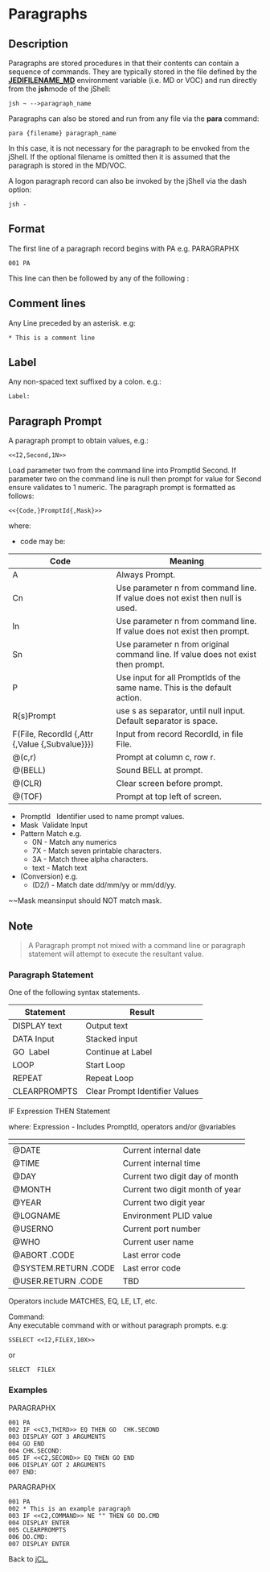 # Paragraphs

<PageHeader />

## Description

Paragraphs are stored procedures in that their contents can contain a sequence of commands. They are typically stored in the file defined by the [**JEDIFILENAME\_MD**](./../../../environment-variables/jedifilename_md) environment variable (i.e. MD or VOC) and run directly from the **jsh**mode of the jShell:

```
jsh ~ -->paragraph_name
```

Paragraphs can also be stored and run from any file via the **para** command:

```
para {filename} paragraph_name
```

In this case, it is not necessary for the paragraph to be envoked from the jShell. If the optional filename is omitted then it is assumed that the paragraph is stored in the MD/VOC.

A logon paragraph record can also be invoked by the jShell via the dash option:

```
jsh -
```

## Format

The first line of a paragraph record begins with PA e.g.
PARAGRAPHX

```
001 PA
```

This line can then be followed by any of the following :

## Comment lines

Any Line preceded by an asterisk. e.g:

```
* This is a comment line
```

## Label

Any non-spaced text suffixed by a colon. e.g.:

```
Label:
```

## Paragraph Prompt

A paragraph prompt to obtain values, e.g.:

```
<<I2,Second,1N>>
```

Load parameter two from the command line into PromptId Second. If parameter two on the command line is null then prompt for value for Second ensure validates to 1 numeric. The paragraph prompt is formatted as follows:

```
<<{Code,}PromptId{,Mask}>>
```

where:

- code may be:

| Code | Meaning |
| --- | --- |
| A | Always Prompt. |
| Cn | Use parameter n from command line. If value does not exist then null is used. |
| In | Use parameter n from command line. If value does not exist then prompt. |
| Sn | Use parameter n from original command line. If value does not exist then prompt. |
| P | Use input for all PromptIds of the same name. This is the default action. |
| R{s}Prompt | use s as separator, until null input. Default separator is space. |
| F(File, RecordId {,Attr {,Value {,Subvalue}}}) | Input from record RecordId, in file File. |
| @(c,r) | Prompt at column c, row r. |
| @(BELL) | Sound BELL at prompt. |
| @(CLR) | Clear screen before prompt. |
| @(TOF) | Prompt at top left of screen. |

- PromptId   Identifier used to name prompt values.
- Mask  Validate Input
- Pattern Match e.g. 
  - 0N - Match any numerics
  - 7X - Match seven printable characters.
  - 3A - Match three alpha characters.
  - text - Match text
- (Conversion) e.g. 
  - (D2/) - Match date dd/mm/yy or mm/dd/yy.

~~Mask meansinput should NOT match mask.

## Note

> A Paragraph prompt not mixed with a command line or paragraph statement will attempt to execute the resultant value.

### Paragraph Statement  

One of the following syntax statements.

| Statement | Result |
| --- | --- |
| DISPLAY text | Output text |
| DATA Input | Stacked input |
| GO  Label | Continue at Label |
| LOOP | Start Loop |
| REPEAT | Repeat Loop |
| CLEARPROMPTS | Clear Prompt Identifier Values |

IF Expression THEN Statement

where:
Expression - Includes PromptId, operators and/or @variables

| <!----> | <!----> |
| --- | --- |
| @DATE | Current internal date |  |
| @TIME | Current internal time |  |
| @DAY | Current two digit day of month |  |
| @MONTH | Current two digit month of year |  |
| @YEAR | Current two digit year |  |
| @LOGNAME | Environment PLID value | SYSTEM(49) |
| @USERNO | Current port number | SYSTEM(18) |
| @WHO | Current user name | SYSTEM(19) |
| @ABORT .CODE | Last error code | SYSTEM(17) |
| @SYSTEM.RETURN .CODE | Last error code | SYSTEM(17) |
| @USER.RETURN .CODE | TBD |  |

Operators include MATCHES, EQ, LE, LT, etc.

Command:  
Any executable command with or without paragraph prompts. e.g:

```
SSELECT <<I2,FILEX,10X>>
```

or

```
SELECT  FILEX
```

### Examples

PARAGRAPHX

```
001 PA
002 IF <<C3,THIRD>> EQ THEN GO  CHK.SECOND
003 DISPLAY GOT 3 ARGUMENTS
004 GO END
004 CHK.SECOND:
005 IF <<C2,SECOND>> EQ THEN GO END
006 DISPLAY GOT 2 ARGUMENTS
007 END:
```

PARAGRAPHX

```
001 PA
002 * This is an example paragraph
003 IF <<C2,COMMAND>> NE "" THEN GO DO.CMD
004 DISPLAY ENTER
005 CLEARPROMPTS
006 DO.CMD:
007 DISPLAY ENTER
```

Back to [jCL.](./../README.md)
  
<PageFooter />